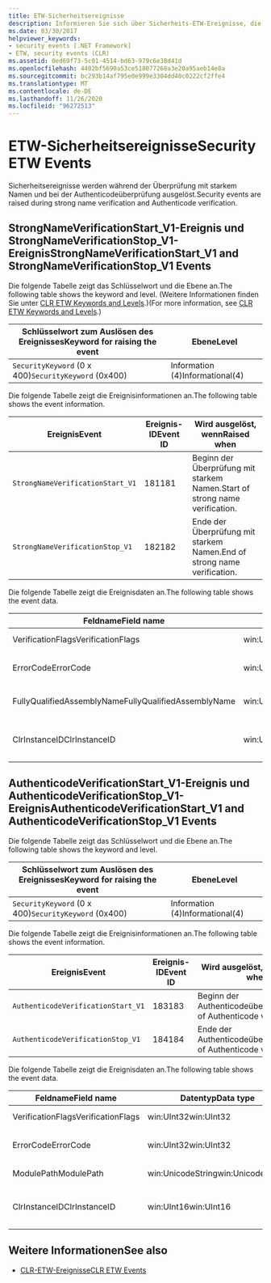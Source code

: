 ```yaml
---
title: ETW-Sicherheitsereignisse
description: Informieren Sie sich über Sicherheits-ETW-Ereignisse, die bei der Überprüfung starker Namen und bei der authenticodeüberprüfung in .net ausgelöst werden
ms.date: 03/30/2017
helpviewer_keywords:
- security events [.NET Framework]
- ETW, security events (CLR)
ms.assetid: 0ed69f73-5c01-4514-bd63-979c6e38d41d
ms.openlocfilehash: 4402bf5690a53ce518077268a3e20a95aeb14e8a
ms.sourcegitcommit: bc293b14af795e0e999e3304dd40c0222cf2ffe4
ms.translationtype: MT
ms.contentlocale: de-DE
ms.lasthandoff: 11/26/2020
ms.locfileid: "96272513"
---
```

# <a name="security-etw-events"></a><span data-ttu-id="57174-103">ETW-Sicherheitsereignisse</span><span class="sxs-lookup"><span data-stu-id="57174-103">Security ETW Events</span></span>

<span data-ttu-id="57174-104">Sicherheitsereignisse werden während der Überprüfung mit starkem Namen und bei der Authenticodeüberprüfung ausgelöst.</span><span class="sxs-lookup"><span data-stu-id="57174-104">Security events are raised during strong name verification and Authenticode verification.</span></span>  

## <a name="strongnameverificationstart_v1-and-strongnameverificationstop_v1-events"></a><span data-ttu-id="57174-105">StrongNameVerificationStart_V1-Ereignis und StrongNameVerificationStop_V1-Ereignis</span><span class="sxs-lookup"><span data-stu-id="57174-105">StrongNameVerificationStart_V1 and StrongNameVerificationStop_V1 Events</span></span>  

 <span data-ttu-id="57174-106">Die folgende Tabelle zeigt das Schlüsselwort und die Ebene an.</span><span class="sxs-lookup"><span data-stu-id="57174-106">The following table shows the keyword and level.</span></span> <span data-ttu-id="57174-107">(Weitere Informationen finden Sie unter [CLR ETW Keywords and Levels](clr-etw-keywords-and-levels.md).)</span><span class="sxs-lookup"><span data-stu-id="57174-107">(For more information, see [CLR ETW Keywords and Levels](clr-etw-keywords-and-levels.md).)</span></span>  
  
|<span data-ttu-id="57174-108">Schlüsselwort zum Auslösen des Ereignisses</span><span class="sxs-lookup"><span data-stu-id="57174-108">Keyword for raising the event</span></span>|<span data-ttu-id="57174-109">Ebene</span><span class="sxs-lookup"><span data-stu-id="57174-109">Level</span></span>|  
|-----------------------------------|-----------|  
|<span data-ttu-id="57174-110">`SecurityKeyword` (0 x 400)</span><span class="sxs-lookup"><span data-stu-id="57174-110">`SecurityKeyword` (0x400)</span></span>|<span data-ttu-id="57174-111">Information (4)</span><span class="sxs-lookup"><span data-stu-id="57174-111">Informational(4)</span></span>|  
  
 <span data-ttu-id="57174-112">Die folgende Tabelle zeigt die Ereignisinformationen an.</span><span class="sxs-lookup"><span data-stu-id="57174-112">The following table shows the event information.</span></span>  
  
|<span data-ttu-id="57174-113">Ereignis</span><span class="sxs-lookup"><span data-stu-id="57174-113">Event</span></span>|<span data-ttu-id="57174-114">Ereignis-ID</span><span class="sxs-lookup"><span data-stu-id="57174-114">Event ID</span></span>|<span data-ttu-id="57174-115">Wird ausgelöst, wenn</span><span class="sxs-lookup"><span data-stu-id="57174-115">Raised when</span></span>|  
|-----------|--------------|-----------------|  
|`StrongNameVerificationStart_V1`|<span data-ttu-id="57174-116">181</span><span class="sxs-lookup"><span data-stu-id="57174-116">181</span></span>|<span data-ttu-id="57174-117">Beginn der Überprüfung mit starkem Namen.</span><span class="sxs-lookup"><span data-stu-id="57174-117">Start of strong name verification.</span></span>|  
|`StrongNameVerificationStop_V1`|<span data-ttu-id="57174-118">182</span><span class="sxs-lookup"><span data-stu-id="57174-118">182</span></span>|<span data-ttu-id="57174-119">Ende der Überprüfung mit starkem Namen.</span><span class="sxs-lookup"><span data-stu-id="57174-119">End of strong name verification.</span></span>|  
  
 <span data-ttu-id="57174-120">Die folgende Tabelle zeigt die Ereignisdaten an.</span><span class="sxs-lookup"><span data-stu-id="57174-120">The following table shows the event data.</span></span>  
  
|<span data-ttu-id="57174-121">Feldname</span><span class="sxs-lookup"><span data-stu-id="57174-121">Field name</span></span>|<span data-ttu-id="57174-122">Datentyp</span><span class="sxs-lookup"><span data-stu-id="57174-122">Data type</span></span>|<span data-ttu-id="57174-123">BESCHREIBUNG</span><span class="sxs-lookup"><span data-stu-id="57174-123">Description</span></span>|  
|----------------|---------------|-----------------|  
|<span data-ttu-id="57174-124">VerificationFlags</span><span class="sxs-lookup"><span data-stu-id="57174-124">VerificationFlags</span></span>|<span data-ttu-id="57174-125">win:UInt32</span><span class="sxs-lookup"><span data-stu-id="57174-125">win:UInt32</span></span>|<span data-ttu-id="57174-126">Die Überprüfungsflags.</span><span class="sxs-lookup"><span data-stu-id="57174-126">The verification flags.</span></span>|  
|<span data-ttu-id="57174-127">ErrorCode</span><span class="sxs-lookup"><span data-stu-id="57174-127">ErrorCode</span></span>|<span data-ttu-id="57174-128">win:UInt32</span><span class="sxs-lookup"><span data-stu-id="57174-128">win:UInt32</span></span>|<span data-ttu-id="57174-129">Der HResult-Fehlercode.</span><span class="sxs-lookup"><span data-stu-id="57174-129">The HResult error code.</span></span>|  
|<span data-ttu-id="57174-130">FullyQualifiedAssemblyName</span><span class="sxs-lookup"><span data-stu-id="57174-130">FullyQualifiedAssemblyName</span></span>|<span data-ttu-id="57174-131">win:UnicodeString</span><span class="sxs-lookup"><span data-stu-id="57174-131">win:UnicodeString</span></span>|<span data-ttu-id="57174-132">Der vollqualifizierte Assemblyname.</span><span class="sxs-lookup"><span data-stu-id="57174-132">The fully qualified assembly name.</span></span>|  
|<span data-ttu-id="57174-133">ClrInstanceID</span><span class="sxs-lookup"><span data-stu-id="57174-133">ClrInstanceID</span></span>|<span data-ttu-id="57174-134">win:UInt16</span><span class="sxs-lookup"><span data-stu-id="57174-134">win:UInt16</span></span>|<span data-ttu-id="57174-135">Eindeutige ID für die Instanz von CLR oder CoreCLR.</span><span class="sxs-lookup"><span data-stu-id="57174-135">Unique ID for the instance of CLR or CoreCLR.</span></span>|  

## <a name="authenticodeverificationstart_v1-and-authenticodeverificationstop_v1-events"></a><span data-ttu-id="57174-136">AuthenticodeVerificationStart_V1-Ereignis und AuthenticodeVerificationStop_V1-Ereignis</span><span class="sxs-lookup"><span data-stu-id="57174-136">AuthenticodeVerificationStart_V1 and AuthenticodeVerificationStop_V1 Events</span></span>  

 <span data-ttu-id="57174-137">Die folgende Tabelle zeigt das Schlüsselwort und die Ebene an.</span><span class="sxs-lookup"><span data-stu-id="57174-137">The following table shows the keyword and level.</span></span>  
  
|<span data-ttu-id="57174-138">Schlüsselwort zum Auslösen des Ereignisses</span><span class="sxs-lookup"><span data-stu-id="57174-138">Keyword for raising the event</span></span>|<span data-ttu-id="57174-139">Ebene</span><span class="sxs-lookup"><span data-stu-id="57174-139">Level</span></span>|  
|-----------------------------------|-----------|  
|<span data-ttu-id="57174-140">`SecurityKeyword` (0 x 400)</span><span class="sxs-lookup"><span data-stu-id="57174-140">`SecurityKeyword` (0x400)</span></span>|<span data-ttu-id="57174-141">Information (4)</span><span class="sxs-lookup"><span data-stu-id="57174-141">Informational(4)</span></span>|  
  
 <span data-ttu-id="57174-142">Die folgende Tabelle zeigt die Ereignisinformationen an.</span><span class="sxs-lookup"><span data-stu-id="57174-142">The following table shows the event information.</span></span>  
  
|<span data-ttu-id="57174-143">Ereignis</span><span class="sxs-lookup"><span data-stu-id="57174-143">Event</span></span>|<span data-ttu-id="57174-144">Ereignis-ID</span><span class="sxs-lookup"><span data-stu-id="57174-144">Event ID</span></span>|<span data-ttu-id="57174-145">Wird ausgelöst, wenn</span><span class="sxs-lookup"><span data-stu-id="57174-145">Raised when</span></span>|  
|-----------|--------------|-----------------|  
|`AuthenticodeVerificationStart_V1`|<span data-ttu-id="57174-146">183</span><span class="sxs-lookup"><span data-stu-id="57174-146">183</span></span>|<span data-ttu-id="57174-147">Beginn der Authenticodeüberprüfung.</span><span class="sxs-lookup"><span data-stu-id="57174-147">Start of Authenticode verification.</span></span>|  
|`AuthenticodeVerificationStop_V1`|<span data-ttu-id="57174-148">184</span><span class="sxs-lookup"><span data-stu-id="57174-148">184</span></span>|<span data-ttu-id="57174-149">Ende der Authenticodeüberprüfung.</span><span class="sxs-lookup"><span data-stu-id="57174-149">End of Authenticode verification.</span></span>|  
  
 <span data-ttu-id="57174-150">Die folgende Tabelle zeigt die Ereignisdaten an.</span><span class="sxs-lookup"><span data-stu-id="57174-150">The following table shows the event data.</span></span>  
  
|<span data-ttu-id="57174-151">Feldname</span><span class="sxs-lookup"><span data-stu-id="57174-151">Field name</span></span>|<span data-ttu-id="57174-152">Datentyp</span><span class="sxs-lookup"><span data-stu-id="57174-152">Data type</span></span>|<span data-ttu-id="57174-153">BESCHREIBUNG</span><span class="sxs-lookup"><span data-stu-id="57174-153">Description</span></span>|  
|----------------|---------------|-----------------|  
|<span data-ttu-id="57174-154">VerificationFlags</span><span class="sxs-lookup"><span data-stu-id="57174-154">VerificationFlags</span></span>|<span data-ttu-id="57174-155">win:UInt32</span><span class="sxs-lookup"><span data-stu-id="57174-155">win:UInt32</span></span>|<span data-ttu-id="57174-156">Die Überprüfungsflags.</span><span class="sxs-lookup"><span data-stu-id="57174-156">The verification flags.</span></span>|  
|<span data-ttu-id="57174-157">ErrorCode</span><span class="sxs-lookup"><span data-stu-id="57174-157">ErrorCode</span></span>|<span data-ttu-id="57174-158">win:UInt32</span><span class="sxs-lookup"><span data-stu-id="57174-158">win:UInt32</span></span>|<span data-ttu-id="57174-159">Der HResult-Fehlercode.</span><span class="sxs-lookup"><span data-stu-id="57174-159">The HResult error code.</span></span>|  
|<span data-ttu-id="57174-160">ModulePath</span><span class="sxs-lookup"><span data-stu-id="57174-160">ModulePath</span></span>|<span data-ttu-id="57174-161">win:UnicodeString</span><span class="sxs-lookup"><span data-stu-id="57174-161">win:UnicodeString</span></span>|<span data-ttu-id="57174-162">Der Modulpfad.</span><span class="sxs-lookup"><span data-stu-id="57174-162">The module path.</span></span>|  
|<span data-ttu-id="57174-163">ClrInstanceID</span><span class="sxs-lookup"><span data-stu-id="57174-163">ClrInstanceID</span></span>|<span data-ttu-id="57174-164">win:UInt16</span><span class="sxs-lookup"><span data-stu-id="57174-164">win:UInt16</span></span>|<span data-ttu-id="57174-165">Eindeutige ID für die Instanz von CLR oder CoreCLR.</span><span class="sxs-lookup"><span data-stu-id="57174-165">Unique ID for the instance of CLR or CoreCLR.</span></span>|  
  
## <a name="see-also"></a><span data-ttu-id="57174-166">Weitere Informationen</span><span class="sxs-lookup"><span data-stu-id="57174-166">See also</span></span>

- [<span data-ttu-id="57174-167">CLR-ETW-Ereignisse</span><span class="sxs-lookup"><span data-stu-id="57174-167">CLR ETW Events</span></span>](clr-etw-events.md)
